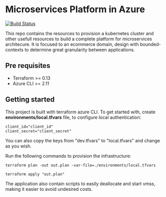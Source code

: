 # Microservices Platform in Azure
[![Build Status](https://dev.azure.com/pliniogsnascimento/Ecommerce-Platform/_apis/build/status/pliniogsnascimento.microservices-platform-in-azure?branchName=master)](https://dev.azure.com/pliniogsnascimento/Ecommerce-Platform/_build/latest?definitionId=10&branchName=master)

This repo contains the resources to provision a kubernetes cluster and other usefull resources to build a complete platform for microservices architecure. It is focused to an ecommerce domain, design with bounded-contexts to determine great granularity between applications.

## Pre requisites

- Terraform >= 0.13
- Azure CLI >= 2.11

## Getting started
This project is built with terraform azure CLI. To get started with, create **environments/local.tfvars** file, to configure local authentication:

```
client_id="client_id"
client_secret="client_secret"
```

You can also copy the keys from "dev.tfvars" to "local.tfvars" and change as you wish.

Run the following commands to provision the infrastructure:

```
terraform plan -out out.plan -var-file=./environments/local.tfvars

terraform apply "out.plan"
```

The application also contain scripts to easily deallocate and start vmss, making it easier to avoid undesired costs.
